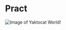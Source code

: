 # Pract
![Image of Yaktocat](http://img10.joyreactor.cc/pics/post/40hara-Anime-Art-artist-%D0%B0%D1%80%D1%82-%D0%B1%D0%B0%D1%80%D1%8B%D1%88%D0%BD%D1%8F-5486614.jpeg)
World!
